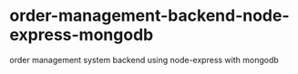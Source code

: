 # order-management-backend-node-express-mongodb
order management system backend using node-express with mongodb

